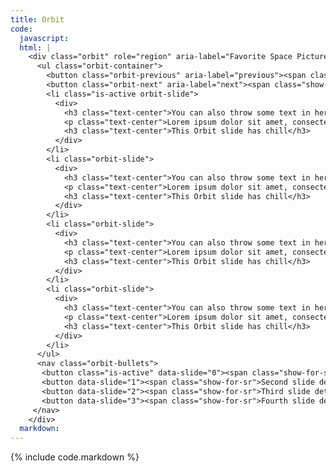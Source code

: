 ```yaml
---
title: Orbit
code:
  javascript:
  html: |
    <div class="orbit" role="region" aria-label="Favorite Space Pictures" data-orbit>
      <ul class="orbit-container">
        <button class="orbit-previous" aria-label="previous"><span class="show-for-sr">Previous Slide</span>&#9664;</button>
        <button class="orbit-next" aria-label="next"><span class="show-for-sr">Next Slide</span>&#9654;</button>
        <li class="is-active orbit-slide">
          <div>
            <h3 class="text-center">You can also throw some text in here!</h3>
            <p class="text-center">Lorem ipsum dolor sit amet, consectetur adipisicing elit. Unde harum rem, beatae ipsa consectetur quisquam. Rerum ratione, delectus atque tempore sed, suscipit ullam, beatae distinctio cupiditate ipsam eligendi tempora expedita.</p>
            <h3 class="text-center">This Orbit slide has chill</h3>
          </div>
        </li>
        <li class="orbit-slide">
          <div>
            <h3 class="text-center">You can also throw some text in here!</h3>
            <p class="text-center">Lorem ipsum dolor sit amet, consectetur adipisicing elit. Unde harum rem, beatae ipsa consectetur quisquam. Rerum ratione, delectus atque tempore sed, suscipit ullam, beatae distinctio cupiditate ipsam eligendi tempora expedita.</p>
            <h3 class="text-center">This Orbit slide has chill</h3>
          </div>
        </li>
        <li class="orbit-slide">
          <div>
            <h3 class="text-center">You can also throw some text in here!</h3>
            <p class="text-center">Lorem ipsum dolor sit amet, consectetur adipisicing elit. Unde harum rem, beatae ipsa consectetur quisquam. Rerum ratione, delectus atque tempore sed, suscipit ullam, beatae distinctio cupiditate ipsam eligendi tempora expedita.</p>
            <h3 class="text-center">This Orbit slide has chill</h3>
          </div>
        </li>
        <li class="orbit-slide">
          <div>
            <h3 class="text-center">You can also throw some text in here!</h3>
            <p class="text-center">Lorem ipsum dolor sit amet, consectetur adipisicing elit. Unde harum rem, beatae ipsa consectetur quisquam. Rerum ratione, delectus atque tempore sed, suscipit ullam, beatae distinctio cupiditate ipsam eligendi tempora expedita.</p>
            <h3 class="text-center">This Orbit slide has chill</h3>
          </div>
        </li>
      </ul>
      <nav class="orbit-bullets">
       <button class="is-active" data-slide="0"><span class="show-for-sr">First slide details.</span><span class="show-for-sr">Current Slide</span></button>
       <button data-slide="1"><span class="show-for-sr">Second slide details.</span></button>
       <button data-slide="2"><span class="show-for-sr">Third slide details.</span></button>
       <button data-slide="3"><span class="show-for-sr">Fourth slide details.</span></button>
     </nav>
    </div>
  markdown:
---
```

{% include code.markdown %}
